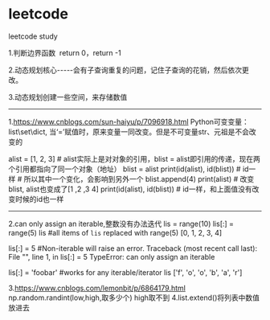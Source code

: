 # leetcode
leetcode study


1.判断边界函数  return 0，return -1

2.动态规划核心-----会有子查询重复的问题，记住子查询的花销，然后依次更改。

3.动态规划创建一些空间，来存储数值

-------------------------------------------------------------------
1.https://www.cnblogs.com/sun-haiyu/p/7096918.html
Python可变变量：list\set\dict,
当‘=’赋值时，原来变量一同改变。但是不可变量str、元祖是不会改变的

alist = [1, 2, 3] # alist实际上是对对象的引用，blist = alist即引用的传递，现在两个引用都指向了同一个对象（地址）
blist = alist
print(id(alist), id(blist))  # id一样 # 所以其中一个变化，会影响到另外一个
blist.append(4)
print(alist)  # 改变blist, alist也变成了[1 ,2 ,3 4]
print(id(alist), id(blist))  # id一样，和上面值没有改变时候的id也一样

---------------------------------------------------------------
2.can only assign an iterable,整数没有办法迭代
lis = range(10)
lis[:] = range(5) 
lis               #all items of `lis` replaced with range(5)
  [0, 1, 2, 3, 4]

lis[:] = 5        #Non-iterable will raise an error.
Traceback (most recent call last):
  File "<ipython-input-77-0704f8a4410d>", line 1, in <module>
    lis[:] = 5
TypeError: can only assign an iterable

lis[:] = 'foobar' #works for any iterable/iterator
lis
   ['f', 'o', 'o', 'b', 'a', 'r']
   
 3.https://www.cnblogs.com/lemonbit/p/6864179.html
 np.random.randint(low,high,取多少个)
 high取不到
 4.list.extend()将列表中数值放进去
